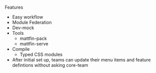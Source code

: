 


Features 
- Easy workflow 
- Module Federation 
- Dev-mock 
- Tools 
  - mattfin-pack
  - mattfin-serve 
- Compile 
  - Typed CSS modules 
- After initial set up, teams can update their menu items and feature defintions without asking core-team




